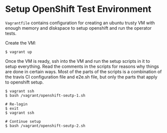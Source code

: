 # Setup OpenShift Test Environment

`Vagrantfile` contains configuration for creating an ubuntu trusty VM with
enough memory and diskspace to setup openshift and run the operator tests.

Create the VM:
```console
$ vagrant up
```

Once the VM is ready, ssh into the VM and run the setup scripts in it to setup
everything. Read the comments in the scripts for reasons why things are done
in certain ways. Most of the parts of the scripts is a combination of the travis
CI configuration file and e2e.sh file, but only the parts that apply to
openshift setup.

```console
$ vagrant ssh
$ bash /vagrant/openshift-seutp-1.sh

# Re-login
$ exit
$ vagrant ssh

# Continue setup
$ bash /vagrant/openshift-seutp-2.sh
```
